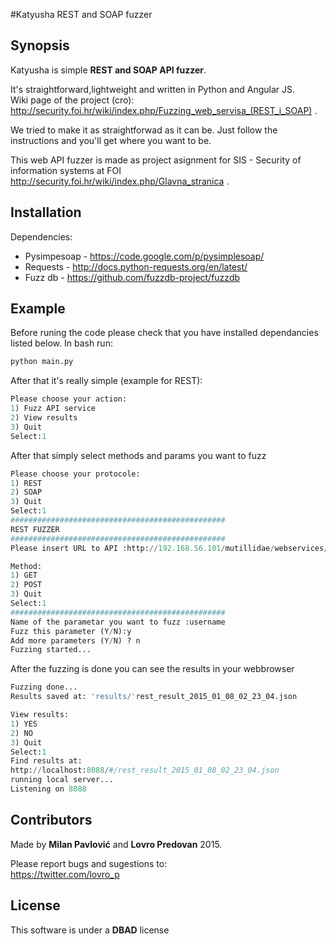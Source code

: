 #Katyusha REST and SOAP fuzzer

## Synopsis


Katyusha is simple **REST and SOAP API fuzzer**.

It's straightforward,lightweight and written in Python and Angular JS.  
Wiki page of the project (cro): http://security.foi.hr/wiki/index.php/Fuzzing_web_servisa_(REST_i_SOAP) .

We tried to make it as straightforwad as it can be. Just follow the instructions and you'll get where you want to be.

This web API fuzzer is made as project asignment for SIS - Security of information systems at FOI http://security.foi.hr/wiki/index.php/Glavna_stranica .


## Installation

Dependencies:

*   Pysimpesoap - https://code.google.com/p/pysimplesoap/
*   Requests - http://docs.python-requests.org/en/latest/
*   Fuzz db - https://github.com/fuzzdb-project/fuzzdb

## Example

Before runing the code please check that you have installed dependancies listed below.  In bash run:

```python
python main.py
```

After that it's really simple (example for REST):

```python
Please choose your action:
1) Fuzz API service
2) View results
3) Quit
Select:1
```
After that simply select methods and params you want to fuzz

```python
Please choose your protocole:
1) REST
2) SOAP
3) Quit
Select:1
################################################
REST FUZZER
################################################
Please insert URL to API :http://192.168.56.101/mutillidae/webservices/rest/ws-user-account.php

Method:
1) GET
2) POST
3) Quit
Select:1
################################################
Name of the parametar you want to fuzz :username
Fuzz this parameter (Y/N):y
Add more parameters (Y/N) ? n
Fuzzing started...
```

After the fuzzing is done you can see the results in your webbrowser

```python
Fuzzing done...
Results saved at: 'results/'rest_result_2015_01_08_02_23_04.json

View results:
1) YES
2) NO
3) Quit
Select:1
Find results at:
http://localhost:8088/#/rest_result_2015_01_08_02_23_04.json
running local server...
Listening on 8088
```

## Contributors

Made by **Milan Pavlović** and **Lovro Predovan** 2015.

Please report bugs and sugestions to:  
https://twitter.com/lovro_p

## License

This software is under a **DBAD** license
